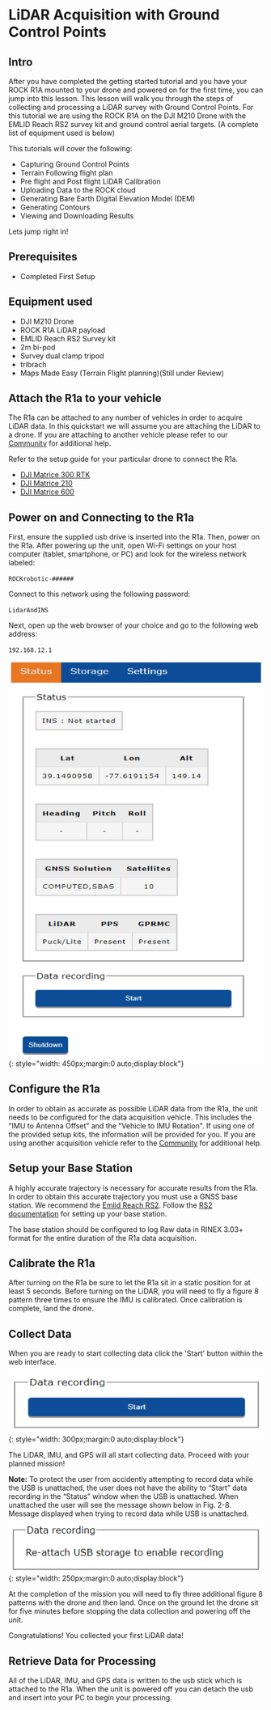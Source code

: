 # LiDAR Acquisition with Ground Control Points

## Intro

After you have completed the
getting started tutorial and you have your ROCK R1A mounted to your drone and
powered on for the first time, you can jump into this lesson. This lesson will
walk you through the steps of collecting and processing a LiDAR survey with Ground
Control Points.  For this tutorial we are using the ROCK R1A on the DJI M210 Drone
with the EMLID Reach RS2 survey kit and ground control aerial targets. (A complete list
of equipment used is below)  

This tutorials will cover the following:

* Capturing Ground Control Points
* Terrain Following flight plan
* Pre flight and Post flight LiDAR Calibration
* Uploading Data to the ROCK cloud
* Generating Bare Earth Digital Elevation Model (DEM)
* Generating Contours
* Viewing and Downloading Results

Lets jump right in!

## Prerequisites

* Completed First Setup

## Equipment used

* DJI M210 Drone
* ROCK R1A LiDAR payload
* EMLID Reach RS2 Survey kit
* 2m bi-pod
* Survey dual clamp tripod
* tribrach
* Maps Made Easy (Terrain Flight planning)(Still under Review)

## Attach the R1a to your vehicle

The R1a can be attached to any number of vehicles in order to acquire LiDAR data. In this quickstart we will assume you are attaching the LiDAR to a drone. If you are attaching to another vehicle please refer to our [Community](https://community.rockrobotic.com) for additional help.

Refer to the setup guide for your particular drone to connect the R1a.

* [DJI Matrice 300 RTK](../drone-setup/m300.md)
* [DJI Matrice 210](../drone-setup/m210.md)
* [DJI Matrice 600](../drone-setup/m600.md)

## Power on and Connecting to the R1a

First, ensure the supplied usb drive is inserted into the R1a. Then, power on the R1a. After powering up the unit, open Wi-Fi settings on your host computer (tablet, smartphone, or PC) and look for the wireless network labeled:

`ROCKrobotic-######`

Connect to this network using the following password:

`LidarAndINS`

Next, open up the web browser of your choice and go to the following web address:

`192.168.12.1`

![Start](../quickstart/img/web-interface.png){: style="width: 450px;margin:0 auto;display:block"}

## Configure the R1a

In order to obtain as accurate as possible LiDAR data from the R1a, the unit needs to be configured for the data acquisition vehicle. This includes the "IMU to Antenna Offset" and the "Vehicle to IMU Rotation". If using one of the provided setup kits, the information will be provided for you. If you are using another acquisition vehicle refer to the [Community](https://community.rockrobotic.com) for additional help.

## Setup your Base Station

A highly accurate trajectory is necessary for accurate results from the R1a. In order to obtain this accurate trajectory you must use a GNSS base station. We recommend the [Emlid Reach RS2](https://store.emlid.com/?ref=40). Follow the [RS2 documentation](https://docs.emlid.com/reachrs2/) for setting up your base station.

The base station should be configured to log Raw data in RINEX 3.03+ format for the entire duration of the R1a data acquisition.

## Calibrate the R1a

After turning on the R1a be sure to let the R1a sit in a static position for at least 5 seconds. Before turning on the LiDAR, you will need to fly a figure 8 pattern three times to ensure the IMU is calibrated. Once calibration is complete, land the drone.

## Collect Data

When you are ready to start collecting data click the 'Start' button within the web interface.

![Start](../quickstart/img/start.png){: style="width: 300px;margin:0 auto;display:block"}

The LiDAR, IMU, and GPS will all start collecting data. Proceed with your planned mission!

**Note:** To protect the user from accidently attempting to record data while the USB is unattached, the user does not have the ability to “Start” data recording in the “Status” window when the USB is unattached. When unattached the user will see the message shown below in Fig. 2-8. Message displayed when trying to record data while USB is unattached.

![Re-attach](../quickstart/img/re-attach.png){: style="width: 250px;margin:0 auto;display:block"}

At the completion of the mission you will need to fly three additional figure 8 patterns with the drone and then land. Once on the ground let the drone sit for five minutes before stopping the data collection and powering off the unit.

Congratulations! You collected your first LiDAR data!

## Retrieve Data for Processing

All of the LiDAR, IMU, and GPS data is written to the usb stick which is attached to the R1a. When the unit is powered off you can detach the usb and insert into your PC to begin your processing.
